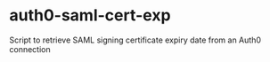 # auth0-saml-cert-exp
Script to retrieve SAML signing certificate expiry date from an Auth0 connection
